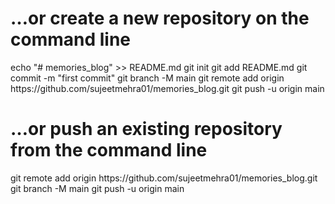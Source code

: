<h1> …or create a new repository on the command line </h1>
echo "# memories_blog" >> README.md
git init
git add README.md
git commit -m "first commit"
git branch -M main
git remote add origin https://github.com/sujeetmehra01/memories_blog.git
git push -u origin main

<h1> …or push an existing repository from the command line </h1>
git remote add origin https://github.com/sujeetmehra01/memories_blog.git
git branch -M main
git push -u origin main
